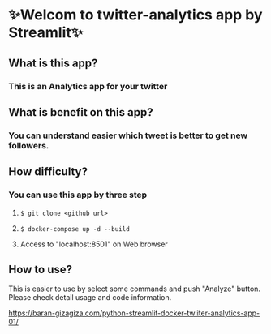 # :sparkles:Welcom to twitter-analytics app by Streamlit:sparkles:

## What is this app?
### This is an Analytics app for your twitter


## What is benefit on this app?
### You can understand easier which tweet is better to get new followers.


## How difficulty?
### You can use this app by three step
1. ``` $ git clone <github url> ```

2. ``` $ docker-compose up -d --build ```

3. Access to "localhost:8501" on Web browser


## How to use?
This is easier to use by select some commands and push "Analyze" button.
Please check detail usage and code information.

https://baran-gizagiza.com/python-streamlit-docker-twiiter-analytics-app-01/
